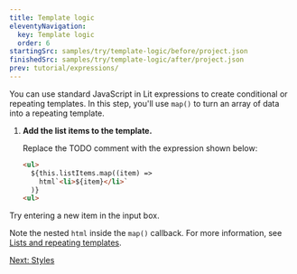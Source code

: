 ```yaml
---
title: Template logic
eleventyNavigation:
  key: Template logic
  order: 6
startingSrc: samples/try/template-logic/before/project.json
finishedSrc: samples/try/template-logic/after/project.json
prev: tutorial/expressions/
---
```


You can use standard JavaScript in Lit expressions to create conditional or repeating templates. In this step, you'll use `map()` to turn an array of data into a repeating template.

1. **Add the list items to the template.**

    Replace the TODO comment with the expression shown below:

    ```html
    <ul>
      ${this.listItems.map((item) =>
        html`<li>${item}</li>`
      )}
    <ul>
    ```

Try entering a new item in the input box.

Note the nested `html` inside the `map()` callback. For more information, see [Lists and repeating templates](/guide/templates/lists/).

[Next: Styles](/tutorial/styles/)
